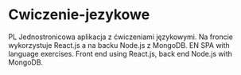# Cwiczenie-jezykowe
PL
Jednostronicowa aplikacja z ćwiczeniami językowymi. Na froncie wykorzystuje React.js a na backu Node.js z MongoDB.
EN
SPA with language exercises. Front end using React.js, back end Node.js with MongoDB.
